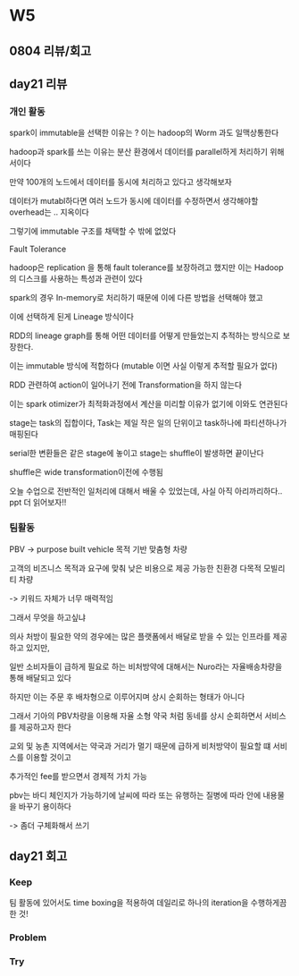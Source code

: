 # W5

## 0804 리뷰/회고

## day21 리뷰

### 개인 활동

spark이 immutable을 선택한 이유는 ? 이는 hadoop의 Worm 과도 일맥상통한다

hadoop과 spark를 쓰는 이유는 분산 환경에서 데이터를 parallel하게 처리하기 위해서이다

만약 100개의 노드에서 데이터를 동시에 처리하고 있다고 생각해보자

데이터가 mutabl하다면 여러 노드가 동시에 데이터를 수정하면서 생각해야할 overhead는 .. 지옥이다

그렇기에 immutable 구조를 채택할 수 밖에 없었다

Fault Tolerance

hadoop은 replication 을 통해 fault tolerance를 보장하려고 했지만 이는 Hadoop의 디스크를 사용하는 특성과 관련이 있다

spark의 경우 In-memory로 처리하기 때문에 이에 다른 방법을 선택해야 했고

이에 선택하게 된게 Lineage 방식이다

RDD의 lineage graph를 통해 어떤 데이터를 어떻게 만들었는지 추적하는 방식으로 보장한다.

이는 immutable 방식에 적합하다 (mutable 이면 사실 이렇게 추적할 필요가 없다)

RDD 관련하여 action이 일어나기 전에 Transformation을 하지 않는다

이는 spark otimizer가 최적화과정에서 계산을 미리할 이유가 없기에 이와도 연관된다

stage는 task의 집합이다, Task는 제일 작은 일의 단위이고 task하나에 파티션하나가 매핑된다

serial한 변환들은 같은 stage에 놓이고 stage는 shuffle이 발생하면 끝이난다

shuffle은 wide transformation이전에 수행됨

오늘 수업으로 전반적인 일처리에 대해서 배울 수 있었는데, 사실 아직 아리까리하다.. ppt 더 읽어보자!!

### 팀활동

PBV → purpose built vehicle 목적 기반 맞춤형 차량

고객의 비즈니스 목적과 요구에 맞춰 낮은 비용으로 제공 가능한 친환경 다목적 모빌리티 차량

-> 키워드 자체가 너무 매력적임

그래서 무엇을 하고싶냐

의사 처방이 필요한 약의 경우에는 많은 플랫폼에서 배달로 받을 수 있는 인프라를 제공하고 있지만,

일반 소비자들이 급하게 필요로 하는 비처방약에 대해서는 Nuro라는 자율배송차량을 통해 배달되고 있다

하지만 이는 주문 후 배차형으로 이루어지며 상시 순회하는 형태가 아니다

그래서 기아의 PBV차량을 이용해 자율 소형 약국 처럼 동네를 상시 순회하면서 서비스를 제공하고자 한다

교외 및 농촌 지역에서는 약국과 거리가 멀기 때문에 급하게 비처방약이 필요할 떄 서비스를 이용할 것이고

추가적인 fee를 받으면서 경제적 가치 가능

pbv는 바디 체인지가 가능하기에 날씨에 따라 또는 유행하는 질병에 따라 안에 내용물을 바꾸기 용이하다

-> 좀더 구체화해서 쓰기

## day21 회고

### Keep
팀 활동에 있어서도 time boxing을 적용하여 데일리로 하나의 iteration을 수행하게끔 한 것!

### Problem


### Try

